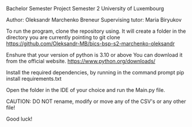 Bachelor Semester Project 
Semester 2
University of Luxembourg

Author: Oleksandr Marchenko Breneur
Supervising tutor: Maria Biryukov

To run the program, clone the repository using. 
It will create a folder in the directory you are currently pointing to
git clone https://github.com/Oleksandr-MB/bics-bsp-s2-marchenko-oleksandr

Enshure that your version of python is 3.10 or above
You can download it from the official website.
https://www.python.org/downloads/

Install the required dependencies, by running in the command prompt
pip install requirements.txt

Open the folder in the IDE of your choice and run the Main.py file.

CAUTION: DO NOT rename, modify or move any of the CSV's or any other file!

Good luck!
